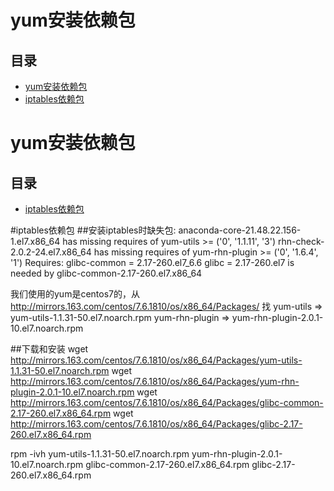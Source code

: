 #  yum安装依赖包                                                                    
## 目录                                                                
- [yum安装依赖包](#yum安装依赖包)                                                        
- [iptables依赖包](#iptables依赖包)     

 
#  yum安装依赖包                                                                     
## 目录                                                                
- [iptables依赖包](#iptables依赖包)  


#iptables依赖包
##安装iptables时缺失包:
anaconda-core-21.48.22.156-1.el7.x86_64 has missing requires of yum-utils >= ('0', '1.1.11', '3')
rhn-check-2.0.2-24.el7.x86_64 has missing requires of yum-rhn-plugin >= ('0', '1.6.4', '1')
Requires: glibc-common = 2.17-260.el7_6.6 
glibc = 2.17-260.el7 is needed by glibc-common-2.17-260.el7.x86_64  

我们使用的yum是centos7的，从  http://mirrors.163.com/centos/7.6.1810/os/x86_64/Packages/ 找
yum-utils  =>  yum-utils-1.1.31-50.el7.noarch.rpm
yum-rhn-plugin => yum-rhn-plugin-2.0.1-10.el7.noarch.rpm

##下载和安装
wget http://mirrors.163.com/centos/7.6.1810/os/x86_64/Packages/yum-utils-1.1.31-50.el7.noarch.rpm
wget http://mirrors.163.com/centos/7.6.1810/os/x86_64/Packages/yum-rhn-plugin-2.0.1-10.el7.noarch.rpm
wget http://mirrors.163.com/centos/7.6.1810/os/x86_64/Packages/glibc-common-2.17-260.el7.x86_64.rpm
wget http://mirrors.163.com/centos/7.6.1810/os/x86_64/Packages/glibc-2.17-260.el7.x86_64.rpm 


rpm -ivh yum-utils-1.1.31-50.el7.noarch.rpm yum-rhn-plugin-2.0.1-10.el7.noarch.rpm glibc-common-2.17-260.el7.x86_64.rpm glibc-2.17-260.el7.x86_64.rpm

